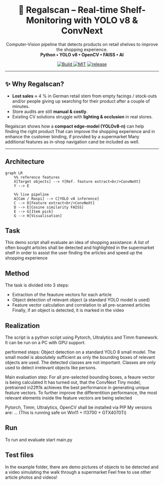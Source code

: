 <h1 align="center">🛒 Regalscan – Real-time Shelf-Monitoring with YOLO v8 & ConvNext </h1>

<p align="center">
 Computer-Vision pipeline that detects products on retail shelves to improve the shopping experience.<br>
 <strong>Python • YOLO v8 • OpenCV • FAISS • AI</strong>
</p>

<p align="center">
  <a href="https://github.com/andy1977d/regalscan/actions">
    <img alt="Build" src="https://github.com/andy1977d/regalscan/workflows/ci/badge.svg">
  </a>
  <a href="https://opensource.org/licenses/MIT"><img alt="MIT" src="https://img.shields.io/badge/License-MIT-green.svg"></a>
  <a href="https://github.com/andy1977d/regalscan/releases"><img alt="release" src="https://img.shields.io/github/v/release/andy1977d/regalscan"></a>
</p>

---

## ✨ Why Regalscan?

* **Lost sales** ≈ 4 % in German retail stem from empty facings / stock-outs and/or people giving up searching for their product after a couple of minutes. 
* Store audits are still **manual & costly**.  
* Existing CV solutions struggle with **lighting & occlusion** in real stores.

Regalscan shows how a **compact edge-model (YOLOv8-n)** can help finding the right product
That can improve the shopping experience and in enhance the customer binding, if provided by a supermarket
Many additional features as in-shop navigation cand be included as well.

---

## Architecture


```mermaid
graph LR
    %% reference features
    X[Target objects] --> Y[Ref. feature extract<br/>ConvNeXt]
    Y --> E

    %% live pipeline
    A[Cam / Raspi] --> C[YOLO v8 inference]
    C --> D[Feature extract<br/>ConvNeXt]
    D --> E[Cosine similarity FAISS]
    E --> G[Item pick]
    G --> H[Visualisation]
```

## Task
This demo script shall evaluate an idea of shopping assistance:
A list of often bought articles shall be detected and highlighted in the supermarket shelf in order to assist the user finding the articles and speed up the shopping experience


## Method
The task is divided into 3 steps:
- Extraction of the feauture vectors for each article
- Object detection of relevant object (a standard YOLO model is used)
- Feature vector calculation and correlation to all pre-scanned articles
Finally, if an object is detected, it is marked in the video

## Realization
The script is a python script using Pytorch, Ultralytics and Timm framework.
It can be run on a PC with GPU support.

performed steps:
Object detection on a standard YOLO 8 small model. The small model is absolutely sufficient as only the bounding boxes of relevant objects are used. The detected classes are not important. Classes are only used to delect irrelevant objects like persons.

Main evaluation step:
For all pre-selected bounding boxes, a feaure vector is being calculated
It has turned out, that the ConvNext Tiny model, pretrained in22ft1k achieves the best performance in generating unique feature vectors.
To further improve the differentition performance, the most relevant elements inside the feature vectors are being selected

Pytorch, Timm, Ultralytics, OpenCV shall be installed via PIP
My versions are:
...
(This is running safe on Win11 + I13700 + GTX4070Ti)

## Run
To run and evaluate start main.py

## Test files
In the example folder, there are demo pictures of objects to be detected and a video simulating the walk through a supermarket
Feel free to use other article photos and videos!

 
